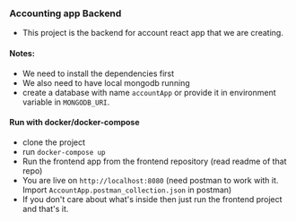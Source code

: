 ### Accounting app Backend

- This project is the backend for account react app that we are creating.


#### Notes:
- We need to install the dependencies first
- We also need to have local mongodb running 
- create a database with name `accountApp` or provide it in environment variable in `MONGODB_URI`.


#### Run with docker/docker-compose

- clone the project
- run `docker-compose up`
- Run the frontend app from the frontend repository (read readme of that repo)
- You are live on `http://localhost:8080` (need postman to work with it. Import `AccountApp.postman_collection.json` in postman)
- If you don't care about what's inside then just run the frontend project and that's it.
